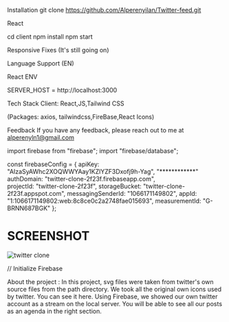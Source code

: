 Installation git clone https://github.com/Alperenyilan/Twitter-feed.git

React

cd client npm install npm start

Responsive Fixes (It's still going on)

Language Support (EN)

React ENV

SERVER_HOST = http://localhost:3000

Tech Stack Client: React,JS,Tailwind CSS

(Packages: axios, tailwindcss,FireBase,React Icons)

Feedback If you have any feedback, please reach out to me at alperenyln1@gmail.com

import firebase from "firebase";
import "firebase/database";


const firebaseConfig = {
    apiKey: "AIzaSyAWhc2XOQWWYAay1KZlYZF3Dxofj9h-Yag", "************"
    authDomain: "twitter-clone-2f23f.firebaseapp.com",			
    projectId: "twitter-clone-2f23f",
    storageBucket: "twitter-clone-2f23f.appspot.com",
    messagingSenderId: "1066171149802",
    appId: "1:1066171149802:web:8c8ce0c2a2748fae015693",
    measurementId: "G-BRNN687BGK"
  };

# SCREENSHOT

![twitter clone](https://github.com/Alperenyilan/Twitter-feed/assets/49797242/52688a02-a5a2-40fd-b505-f15c80a13e63)

  
  // Initialize Firebase

About the project : In this project, svg files were taken from twitter's own source files from the path directory. We took all the original own icons used by twitter. You can see it here. Using Firebase, we showed our own twitter account as a stream on the local server. You will be able to see all our posts as an agenda in the right section.

